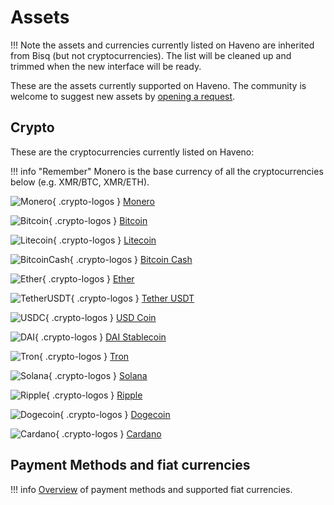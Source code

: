 # Assets

!!! Note
    the assets and currencies currently listed on Haveno are inherited from Bisq (but not cryptocurrencies). The list will be cleaned up and trimmed when the new interface will be ready.

These are the assets currently supported on Haveno. The community is welcome to suggest new assets by [opening a request](https://github.com/haveno-dex/listing).


## Crypto

These are the cryptocurrencies currently listed on Haveno:

!!! info "Remember"
    Monero is the base currency of all the cryptocurrencies below (e.g. XMR/BTC, XMR/ETH).

<!-- Crypto Logos Archive: https://cryptologos.cc/ -->

![Monero](../resources/img/crypto/monero.svg){ .crypto-logos } [Monero](https://getmonero.org)

![Bitcoin](../resources/img/crypto/btc_logo.png){ .crypto-logos } [Bitcoin](https://bitcoin.org)

![Litecoin](../resources/img/crypto/ltc_logo.png){ .crypto-logos } [Litecoin](https://litecoin.org)

![BitcoinCash](../resources/img/crypto/bch_logo.png){ .crypto-logos } [Bitcoin Cash](https://bitcoincash.org)

![Ether](../resources/img/crypto/eth_logo.png){ .crypto-logos } [Ether](https://ethereum.org)

![TetherUSDT](../resources/img/crypto/usdt_logo.png){ .crypto-logos } [Tether USDT](https://tether.to)

![USDC](../resources/img/crypto/usdc_logo.png){ .crypto-logos } [USD Coin](https://www.circle.com/usdc)

![DAI](../resources/img/crypto/dai_logo.png){ .crypto-logos } [DAI Stablecoin](https://makerdao.com/en/)

![Tron](../resources/img/crypto/trx_logo.png){ .crypto-logos } [Tron](https://tron.network/)

![Solana](../resources/img/crypto/sol_logo.png){ .crypto-logos } [Solana](https://solana.com/)

![Ripple](../resources/img/crypto/xrp_logo.png){ .crypto-logos } [Ripple](https://ripple.com/)

![Dogecoin](../resources/img/crypto/doge_logo.png){ .crypto-logos } [Dogecoin](https://dogecoin.com/)

![Cardano](../resources/img/crypto/ada_logo.png){ .crypto-logos } [Cardano](https://cardano.org/)


## Payment Methods and fiat currencies

!!! info
    [Overview](payment_methods/0-all-methods.md) of payment methods and supported fiat currencies.
